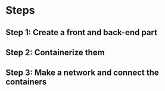 # Steps

## Step 1: Create a front and back-end part
## Step 2: Containerize them
## Step 3: Make a network and connect the containers
## 